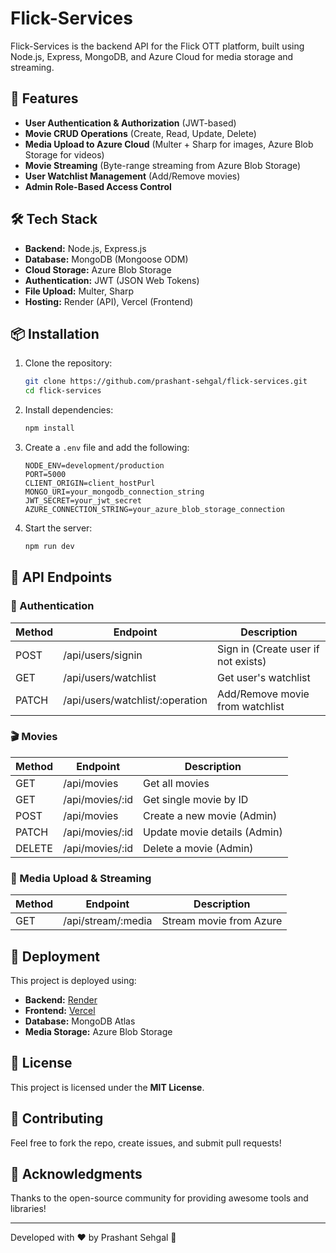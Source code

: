 # Flick-Services

Flick-Services is the backend API for the Flick OTT platform, built using Node.js, Express, MongoDB, and Azure Cloud for media storage and streaming.

## 🚀 Features

- **User Authentication & Authorization** (JWT-based)
- **Movie CRUD Operations** (Create, Read, Update, Delete)
- **Media Upload to Azure Cloud** (Multer + Sharp for images, Azure Blob Storage for videos)
- **Movie Streaming** (Byte-range streaming from Azure Blob Storage)
- **User Watchlist Management** (Add/Remove movies)
- **Admin Role-Based Access Control**

## 🛠 Tech Stack

- **Backend:** Node.js, Express.js
- **Database:** MongoDB (Mongoose ODM)
- **Cloud Storage:** Azure Blob Storage
- **Authentication:** JWT (JSON Web Tokens)
- **File Upload:** Multer, Sharp
- **Hosting:** Render (API), Vercel (Frontend)

## 📦 Installation

1. Clone the repository:
   ```bash
   git clone https://github.com/prashant-sehgal/flick-services.git
   cd flick-services
   ```
2. Install dependencies:
   ```bash
   npm install
   ```
3. Create a `.env` file and add the following:
   ```env
   NODE_ENV=development/production
   PORT=5000
   CLIENT_ORIGIN=client_hostPurl
   MONGO_URI=your_mongodb_connection_string
   JWT_SECRET=your_jwt_secret
   AZURE_CONNECTION_STRING=your_azure_blob_storage_connection
   ```
4. Start the server:
   ```bash
   npm run dev
   ```

## 🚦 API Endpoints

### 🔐 Authentication

| Method | Endpoint                        | Description                         |
| ------ | ------------------------------- | ----------------------------------- |
| POST   | /api/users/signin               | Sign in (Create user if not exists) |
| GET    | /api/users/watchlist            | Get user's watchlist                |
| PATCH  | /api/users/watchlist/:operation | Add/Remove movie from watchlist     |

### 🎬 Movies

| Method | Endpoint        | Description                  |
| ------ | --------------- | ---------------------------- |
| GET    | /api/movies     | Get all movies               |
| GET    | /api/movies/:id | Get single movie by ID       |
| POST   | /api/movies     | Create a new movie (Admin)   |
| PATCH  | /api/movies/:id | Update movie details (Admin) |
| DELETE | /api/movies/:id | Delete a movie (Admin)       |

### 🎥 Media Upload & Streaming

| Method | Endpoint           | Description             |
| ------ | ------------------ | ----------------------- |
| GET    | /api/stream/:media | Stream movie from Azure |

## 🚀 Deployment

This project is deployed using:

- **Backend:** [Render](https://render.com/)
- **Frontend:** [Vercel](https://vercel.com/)
- **Database:** MongoDB Atlas
- **Media Storage:** Azure Blob Storage

## 📝 License

This project is licensed under the **MIT License**.

## 🤝 Contributing

Feel free to fork the repo, create issues, and submit pull requests!

## 🌟 Acknowledgments

Thanks to the open-source community for providing awesome tools and libraries!

---

Developed with ❤️ by Prashant Sehgal 🚀
